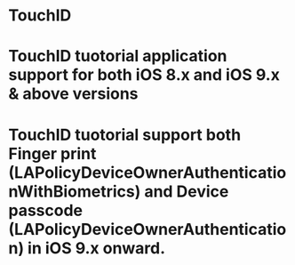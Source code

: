 # TouchID
# TouchID tuotorial application support for both iOS 8.x and iOS 9.x & above versions
# TouchID tuotorial support both Finger print (LAPolicyDeviceOwnerAuthenticationWithBiometrics) and Device passcode (LAPolicyDeviceOwnerAuthentication) in iOS 9.x onward.
